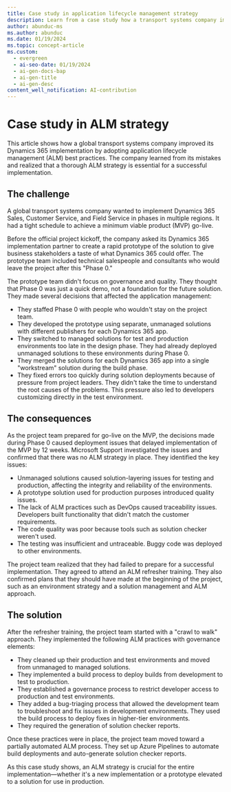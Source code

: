 ```yaml
---
title: Case study in application lifecycle management strategy
description: Learn from a case study how a transport systems company improved its Dynamics 365 implementation by adopting application lifecycle management (ALM) best practices.
author: abunduc-ms
ms.author: abunduc
ms.date: 01/19/2024
ms.topic: concept-article
ms.custom:
  - evergreen
  - ai-seo-date: 01/19/2024
  - ai-gen-docs-bap
  - ai-gen-title
  - ai-gen-desc
content_well_notification: AI-contribution
---
```


# Case study in ALM strategy

This article shows how a global transport systems company improved its Dynamics 365 implementation by adopting application lifecycle management (ALM) best practices. The company learned from its mistakes and realized that a thorough ALM strategy is essential for a successful implementation.

## The challenge

A global transport systems company wanted to implement Dynamics 365 Sales, Customer Service, and Field Service in phases in multiple regions. It had a tight schedule to achieve a minimum viable product (MVP) go-live.

Before the official project kickoff, the company asked its Dynamics 365 implementation partner to create a rapid prototype of the solution to give business stakeholders a taste of what Dynamics 365 could offer. The prototype team included technical salespeople and consultants who would leave the project after this "Phase 0."

The prototype team didn't focus on governance and quality. They thought that Phase 0 was just a quick demo, not a foundation for the future solution. They made several decisions that affected the application management:

- They staffed Phase 0 with people who wouldn't stay on the project team.
- They developed the prototype using separate, unmanaged solutions with different publishers for each Dynamics 365 app.
- They switched to managed solutions for test and production environments too late in the design phase. They had already deployed unmanaged solutions to these environments during Phase 0.
- They merged the solutions for each Dynamics 365 app into a single "workstream" solution during the build phase.
- They fixed errors too quickly during solution deployments because of pressure from project leaders. They didn't take the time to understand the root causes of the problems. This pressure also led to developers customizing directly in the test environment.

## The consequences

As the project team prepared for go-live on the MVP, the decisions made during Phase 0 caused deployment issues that delayed implementation of the MVP by 12 weeks. Microsoft Support investigated the issues and confirmed that there was no ALM strategy in place. They identified the key issues:

- Unmanaged solutions caused solution-layering issues for testing and production, affecting the integrity and reliability of the environments.
- A prototype solution used for production purposes introduced quality issues.
- The lack of ALM practices such as DevOps caused traceability issues. Developers built functionality that didn't match the customer requirements.
- The code quality was poor because tools such as solution checker weren't used.
- The testing was insufficient and untraceable. Buggy code was deployed to other environments.

The project team realized that they had failed to prepare for a successful implementation. They agreed to attend an ALM refresher training. They also confirmed plans that they should have made at the beginning of the project, such as an environment strategy and a solution management and ALM approach.

## The solution

After the refresher training, the project team started with a "crawl to walk" approach. They implemented the following ALM practices with governance elements:

- They cleaned up their production and test environments and moved from unmanaged to managed solutions.
- They implemented a build process to deploy builds from development to test to production.
- They established a governance process to restrict developer access to production and test environments.
- They added a bug-triaging process that allowed the development team to troubleshoot and fix issues in development environments. They used the build process to deploy fixes in higher-tier environments.
- They required the generation of solution checker reports.

Once these practices were in place, the project team moved toward a partially automated ALM process. They set up Azure Pipelines to automate build deployments and auto-generate solution checker reports.

As this case study shows, an ALM strategy is crucial for the entire implementation&mdash;whether it's a new implementation or a prototype elevated to a solution for use in production.
